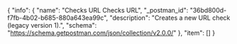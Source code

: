 {
  "info": {
    "name": "Checks URL Checks URL",
    "_postman_id": "36bd800d-f7fb-4b02-b685-880a643ea99c",
    "description": "Creates a new URL check (legacy version 1).",
    "schema": "https://schema.getpostman.com/json/collection/v2.0.0/"
  },
  "item": []
}